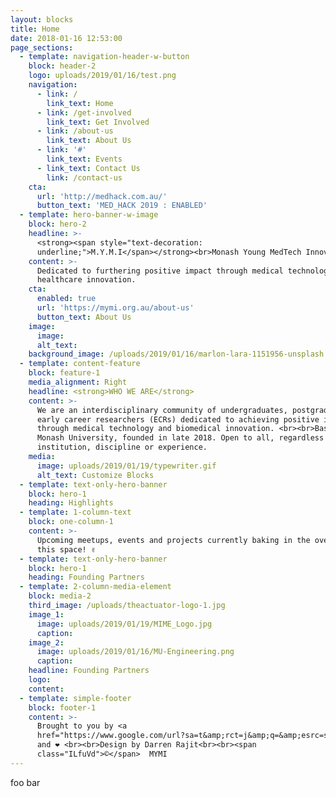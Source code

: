 ```yaml
---
layout: blocks
title: Home
date: 2018-01-16 12:53:00
page_sections:
  - template: navigation-header-w-button
    block: header-2
    logo: uploads/2019/01/16/test.png
    navigation:
      - link: /
        link_text: Home
      - link: /get-involved
        link_text: Get Involved
      - link: /about-us
        link_text: About Us
      - link: '#'
        link_text: Events
      - link_text: Contact Us
        link: /contact-us
    cta:
      url: 'http://medhack.com.au/'
      button_text: 'MED_HACK 2019 : ENABLED'
  - template: hero-banner-w-image
    block: hero-2
    headline: >-
      <strong><span style="text-decoration:
      underline;">M.Y.M.I</span></strong><br>Monash Young MedTech Innovators
    content: >-
      Dedicated to furthering positive impact through medical technology and
      healthcare innovation.
    cta:
      enabled: true
      url: 'https://mymi.org.au/about-us'
      button_text: About Us
    image:
      image:
      alt_text:
    background_image: /uploads/2019/01/16/marlon-lara-1151956-unsplash.jpg
  - template: content-feature
    block: feature-1
    media_alignment: Right
    headline: <strong>WHO WE ARE</strong>
    content: >-
      We are an interdisciplinary community of undergraduates, postgraduates and
      early career researchers (ECRs) dedicated to achieving positive impact
      through medical technology and biomedical innovation. <br><br>Based at
      Monash University, founded in late 2018. Open to all, regardless of home
      institution, discipline or experience.
    media:
      image: uploads/2019/01/19/typewriter.gif
      alt_text: Customize Blocks
  - template: text-only-hero-banner
    block: hero-1
    heading: Highlights
  - template: 1-column-text
    block: one-column-1
    content: >-
      Upcoming meetups, events and projects currently baking in the oven. Watch
      this space! ✌️
  - template: text-only-hero-banner
    block: hero-1
    heading: Founding Partners
  - template: 2-column-media-element
    block: media-2
    third_image: /uploads/theactuator-logo-1.jpg
    image_1:
      image: uploads/2019/01/19/MIME_Logo.jpg
      caption:
    image_2:
      image: uploads/2019/01/16/MU-Engineering.png
      caption:
    headline: Founding Partners
    logo:
    content:
  - template: simple-footer
    block: footer-1
    content: >-
      Brought to you by <a
      href="https://www.google.com/url?sa=t&amp;rct=j&amp;q=&amp;esrc=s&amp;source=web&amp;cd=1&amp;ved=2ahUKEwin6oDO6_jfAhU5JrkGHTYaBOIQFjAAegQIWxAB&amp;url=https%3A%2F%2Femojipedia.org%2Fhot-beverage%2F&amp;usg=AOvVaw0KJlePCXwWJuOaMjwfX5yf">☕</a>
      and ❤️ <br><br>Design by Darren Rajit<br><br><span
      class="ILfuVd">©</span>  MYMI
---
```


foo bar